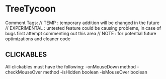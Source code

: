 # TreeTycoon

Comment Tags:
// TEMP : temporary addition will be changed in the future
// EXPERIMENTAL : untested feature could be causing problems, in case of bugs first attempt commenting out this area
// NOTE : for potential future optimizations and cleaner code

## CLICKABLES

All clickables must have the following:
-onMouseDown method
-checkMouseOver method
-isHidden boolean
-isMouseOver boolean
